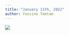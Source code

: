 ```yaml
---
title: "January 11th, 2022"
author: Yassine Temtam 
---
```


<img src="{{ site.url }}/assets/my-avatar.png"/>
